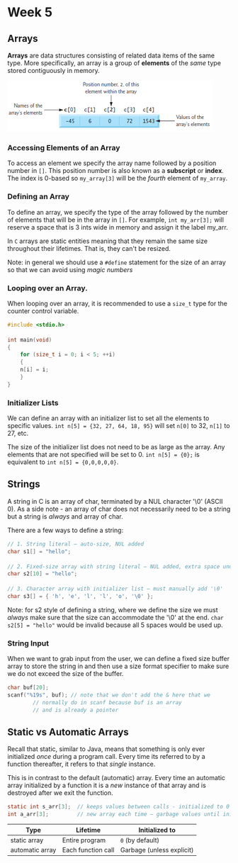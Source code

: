# Week 5

## Arrays
**Arrays** are data structures consisting of related data items of the same type.
More specifically, an array is a group of **elements** of the *same* type stored 
contiguously in memory.


![Visual of an Array](./array_visual.png)

### Accessing Elements of an Array
To access an element we specify the array name followed by a position number in 
`[]`. This position number is also known as a **subscript** or **index**. The index
is 0-based so `my_array[3]` will be the *fourth* element of `my_array`.

### Defining an Array
To define an array, we specify the type of the array followed by the number of elements
that will be in the array in `[]`. For example, `int my_arr[3];` will reserve a space that is 
3 ints wide in memory and assign it the label my_arr. 

In `C` arrays are static entities meaning that they remain the same size 
throughout their lifetimes. That is, they can't be resized.

Note: in general we should use a `#define` statement for the size of an array so that
we can avoid using *magic numbers*

### Looping over an Array.

When looping over an array, it is recommended to use a `size_t` type for the counter control variable.
```c
#include <stdio.h>

int main(void)
{
    for (size_t i = 0; i < 5; ++i)
    {
	n[i] = i;
    }
}
```

### Initializer Lists
We can define an array with an initializer list to set all the elements to specific values.
`int n[5] = {32, 27, 64, 18, 95}` will set `n[0]` to 32, `n[1]` to 27, etc.

The size of the initializer list does not need to be as large as the array. Any elements that are not specified 
will be set to 0.
`int n[5] = {0};` is equivalent to `int n[5] = {0,0,0,0,0}`. 


## Strings
A string in C is an array of char, terminated by a NUL character '\0' (ASCII 0).
As a side note - an array of char does not necessarily need to be a string but a string is *always* and array of char.

There are a few ways to define a string:

```c
// 1. String literal — auto-size, NUL added
char s1[] = "hello";

// 2. Fixed-size array with string literal — NUL added, extra space unused
char s2[10] = "hello";

// 3. Character array with initializer list — must manually add '\0'
char s3[] = { 'h', 'e', 'l', 'l', 'o', '\0' };
```
Note: for s2 style of defining a string, where we define the size we must 
*always* make sure that the size can accommodate the '\0' at the end. 
`char s2[5] = "hello"` would be invalid because all 5 spaces would be used up.

### String Input
When we want to grab input from the user, we can define a fixed size buffer array
to store the string in and then use a size format specifier to make sure we do not
exceed the size of the buffer.

```c
char buf[20];
scanf("%19s", buf); // note that we don't add the & here that we
		// normally do in scanf because buf is an array
		// and is already a pointer
```

## Static vs Automatic Arrays
Recall that static, similar to Java, means that something is only ever initialized
*once* during a program call. Every time its referred to by a function thereafter,
it refers to that *single* instance.

This is in contrast to the default (automatic) array. Every time an automatic array initialized by
a function it is a *new* instance of that array and is destroyed after we exit the function.
```c
static int s_arr[3];  // keeps values between calls - initialized to 0 by default
int a_arr[3];         // new array each time — garbage values until initialized
```

| Type            | Lifetime            | Initialized to          |
|-----------------|---------------------|-------------------------|
| static array    | Entire program      | `0` (by default)        |
| automatic array | Each function call  | Garbage (unless explicit) |




